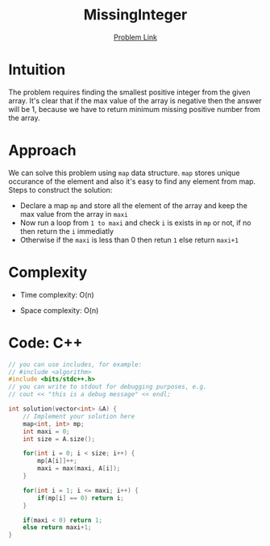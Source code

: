 <h1 align="center">MissingInteger</h1>
<p align="center">
<a href="https://app.codility.com/programmers/lessons/4-counting_elements/missing_integer/">Problem Link</a>
</p>

# Intuition

<!-- Describe your first thoughts on how to solve this problem. -->

The problem requires finding the smallest positive integer from the given array. It's clear that if the max value of the array is negative then the answer will be 1, because we have to return minimum missing positive number from the array.

# Approach

<!-- Describe your approach to solving the problem. -->

We can solve this problem using `map` data structure. `map` stores unique occurance of the element and also it's easy to find any element from map. Steps to construct the solution:

- Declare a map `mp` and store all the element of the array and keep the max value from the array in `maxi`
- Now run a loop from `1 to maxi` and check `i` is exists in `mp` or not, if no then return the `i` immediatly
- Otherwise if the `maxi` is less than 0 then retun `1` else return `maxi+1`

# Complexity

- Time complexity: O(n)
<!-- Add your time complexity here, e.g. $$O(n)$$ -->

- Space complexity: O(n)
<!-- Add your space complexity here, e.g. $$O(n)$$ -->

# Code: C++

```C++
// you can use includes, for example:
// #include <algorithm>
#include <bits/stdc++.h>
// you can write to stdout for debugging purposes, e.g.
// cout << "this is a debug message" << endl;

int solution(vector<int> &A) {
    // Implement your solution here
    map<int, int> mp;
    int maxi = 0;
    int size = A.size();

    for(int i = 0; i < size; i++) {
        mp[A[i]]++;
        maxi = max(maxi, A[i]);
    }

    for(int i = 1; i <= maxi; i++) {
        if(mp[i] == 0) return i;
    }

    if(maxi < 0) return 1;
    else return maxi+1;
}
```
